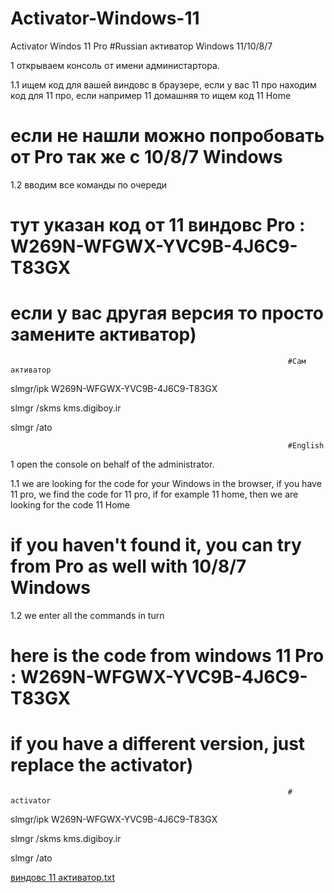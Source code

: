 # Activator-Windows-11

Activator Windos 11 Pro
                                                                  #Russian
активатор Windows 11/10/8/7


1 открываем консоль от имени администартора.

1.1 ищем код для вашей виндовс в браузере, если у вас 11 про находим код для 11 про, если например 11 домашняя то ищем код 11 Home

# если не нашли можно попробовать от Pro так же с 10/8/7 Windows

1.2 вводим все команды по очереди 

# тут указан код от 11 виндовс Pro : W269N-WFGWX-YVC9B-4J6C9-T83GX                                                    

# если у вас другая версия то просто замените активатор)                   
                                                                  #Сам активатор 

slmgr/ipk W269N-WFGWX-YVC9B-4J6C9-T83GX


slmgr /skms kms.digiboy.ir


slmgr /ato

                                                                  #English

1 open the console on behalf of the administrator.

1.1 we are looking for the code for your Windows in the browser, if you have 11 pro, we find the code for 11 pro, if for example 11 home, then we are looking for the code 11 Home

# if you haven't found it, you can try from Pro as well with 10/8/7 Windows

1.2 we enter all the commands in turn 

# here is the code from windows 11 Pro : W269N-WFGWX-YVC9B-4J6C9-T83GX 

# if you have a different version, just replace the activator)


                                                                  # activator

slmgr/ipk W269N-WFGWX-YVC9B-4J6C9-T83GX


slmgr /skms kms.digiboy.ir


slmgr /ato

[виндовс 11 активатор.txt](https://github.com/CrayQWDE/Activator-Windows-11/files/10368427/11.txt)
